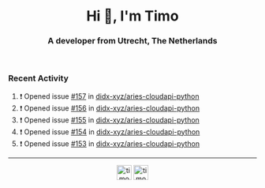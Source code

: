 <h1 align="center">Hi 👋, I'm Timo</h1>
<h3 align="center">A developer from Utrecht, The Netherlands</h3>
<br/>
<!-- https://github.com/rahuldkjain/github-profile-readme-generator --!>

<!--  <p align="left"><img src="https://github-readme-stats.vercel.app/api?username=timoglastra&show_icons=true&count_private=true&" alt="timoglastra" /></p> --!>

<!--
Github language stats
<p align="left"><img src="https://github-readme-stats.vercel.app/api/top-langs/?username=timoglastra&layout=compact" alt="timoglastra" /><p>
-->

<!-- Codestats language stats -->
<!-- <p align="left"><img src="https://codestats-readme.vercel.app/api/top-langs/?username=timoglastra&layout=compact&language_count=12" alt="timoglastra" /><p>    --!>
  
<h3>Recent Activity</h3>

<!--START_SECTION:activity-->
1. ❗️ Opened issue [#157](https://github.com/didx-xyz/aries-cloudapi-python/issues/157) in [didx-xyz/aries-cloudapi-python](https://github.com/didx-xyz/aries-cloudapi-python)
2. ❗️ Opened issue [#156](https://github.com/didx-xyz/aries-cloudapi-python/issues/156) in [didx-xyz/aries-cloudapi-python](https://github.com/didx-xyz/aries-cloudapi-python)
3. ❗️ Opened issue [#155](https://github.com/didx-xyz/aries-cloudapi-python/issues/155) in [didx-xyz/aries-cloudapi-python](https://github.com/didx-xyz/aries-cloudapi-python)
4. ❗️ Opened issue [#154](https://github.com/didx-xyz/aries-cloudapi-python/issues/154) in [didx-xyz/aries-cloudapi-python](https://github.com/didx-xyz/aries-cloudapi-python)
5. ❗️ Opened issue [#153](https://github.com/didx-xyz/aries-cloudapi-python/issues/153) in [didx-xyz/aries-cloudapi-python](https://github.com/didx-xyz/aries-cloudapi-python)
<!--END_SECTION:activity-->

---

<p align="center">
<a href="https://twitter.com/timoglastra" target="blank"><img align="center" src="https://cdn.jsdelivr.net/npm/simple-icons@3.0.1/icons/twitter.svg" alt="timoglastra" height="30" width="30" /></a>
<a href="https://linkedin.com/in/timoglastra" target="blank"><img align="center" src="https://cdn.jsdelivr.net/npm/simple-icons@3.0.1/icons/linkedin.svg" alt="timoglastra" height="30" width="30" /></a>
</p>



